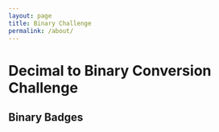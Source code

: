 ```yaml
---
layout: page
title: Binary Challenge
permalink: /about/
---
```

<html lang="en">
<head>
  <meta charset="UTF-8">
  <title>Binary Conversion Challenge</title>
  <style>
    /* Your CSS styles can be placed here */
    /* Example styles for badges */
    .binary-digit {
      font-size: 24px;
      margin: 0 4px;
    }
    .binary-one {
      color: green; /* Color for '1' in the badge */
    }
  </style>
</head>
<body>
  <h1>Decimal to Binary Conversion Challenge</h1>

  <div id="conversionChallenge">
    <!-- The challenge items will be dynamically generated here -->
    <!-- Each challenge will include a decimal number and input field -->
  </div>

  <h2>Binary Badges</h2>
  <div id="binaryBadge">
    <!-- The binary badges earned by the user will be displayed here -->
    <!-- Example: 110 (representing two badges earned) -->
  </div>

  <script>
    const decimalNumbers = [10, 25, 36, 47, 58];
    const numberOfChallenges = decimalNumbers.length;

    const userProgress = {
      challengesCompleted: 0,
      badgesEarned: 0
    };

    function generateConversionChallenge() {
      const challengeSection = document.getElementById('conversionChallenge');

      decimalNumbers.forEach((number, index) => {
        const challengeDiv = document.createElement('div');
        challengeDiv.classList.add('challenge-item');

        const decimalLabel = document.createElement('label');
        decimalLabel.textContent = `Decimal Number: ${number}`;
        challengeDiv.appendChild(decimalLabel);

        const inputField = document.createElement('input');
        inputField.setAttribute('type', 'text');
        inputField.setAttribute('placeholder', 'Enter Binary');
        inputField.classList.add('binary-input');
        challengeDiv.appendChild(inputField);

        const checkButton = document.createElement('button');
        checkButton.textContent = 'Check Answer';
        checkButton.addEventListener('click', () => {
          const userAnswer = inputField.value.trim();
          const correctAnswer = convertToBinary(number);

          if (userAnswer === correctAnswer) {
            alert('Correct! Great job.');

            userProgress.challengesCompleted++;
            awardBinaryBadge();

            // Check if all challenges are completed
            if (userProgress.challengesCompleted === numberOfChallenges) {
              alert('Congratulations! All challenges completed!');
              // You can add any other action when all challenges are completed here
            }
          } else {
            alert('Incorrect. Try again!');
          }
        });
        challengeDiv.appendChild(checkButton);

        challengeSection.appendChild(challengeDiv);
      });
    }

    function awardBinaryBadge() {
      const binaryBadgeElement = document.getElementById('binaryBadge');
      binaryBadgeElement.innerHTML = '';

      const badgeEarned = checkBadgeCriteria();

      if (badgeEarned) {
        userProgress.badgesEarned++;
      }

      for (let i = 0; i < userProgress.badgesEarned; i++) {
        const span = document.createElement('span');
        span.textContent = '1';
        span.classList.add('binary-digit', 'binary-one');
        binaryBadgeElement.appendChild(span);
      }
    }

    function checkBadgeCriteria() {
      const challengesThreshold = 3; // Threshold for challenges completed for badge earning
      const challengesCompleted = userProgress.challengesCompleted;
      const overThirtyMinutes = isOverThirtyMinutes(challengesCompleted);
      const overTenMinutes = isOverTenMinutes(challengesCompleted);

      return (overThirtyMinutes || (overTenMinutes && challengesCompleted >= challengesThreshold));
    }

    function isOverThirtyMinutes(challengesCompleted) {
      return challengesCompleted >= 5; // Assuming 5 challenges completed equals over 30 minutes
    }

    function isOverTenMinutes(challengesCompleted) {
      return challengesCompleted >= 2; // Assuming 2 challenges completed equals over 10 minutes
    }

    function convertToBinary(decimalNumber) {
      return (decimalNumber >>> 0).toString(2);
    }

    window.onload = function () {
      generateConversionChallenge();
    };
  </script>
</body>
</html>
